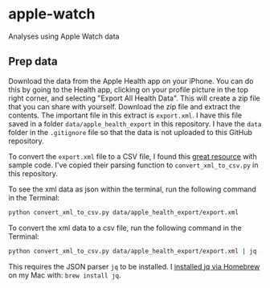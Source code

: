 # apple-watch

Analyses using Apple Watch data

## Prep data

Download the data from the Apple Health app on your iPhone. You can do this by going to the Health app, clicking on your profile picture in the top right corner, and selecting "Export All Health Data". This will create a zip file that you can share with yourself. Download the zip file and extract the contents. The important file in this extract is `export.xml`. I have this file saved in a folder `data/apple_health_export` in this repository. I have the `data` folder in the `.gitignore` file so that the data is not uploaded to this GitHub repository.

To convert the `export.xml` file to a CSV file, I found this [great resource](https://gist.github.com/hoffa/936db2bb85e134709cd263dd358ca309) with sample code. I've copied their parsing function to `convert_xml_to_csv.py` in this repository.

To see the xml data as json within the terminal, run the following command in the Terminal:

``` bash
python convert_xml_to_csv.py data/apple_health_export/export.xml
```

To convert the xml data to a csv file, run the following command in the Terminal:

``` bash
python convert_xml_to_csv.py data/apple_health_export/export.xml | jq -r '[.startDate, .endDate, .type, .unit, .value] | @csv' > data/apple_health_export/export.csv
```

This requires the JSON parser `jq` to be installed. I [installed jq via Homebrew](https://stackoverflow.com/questions/37668134/how-to-install-jq-on-mac-on-the-command-line) on my Mac with: `brew install jq`.
